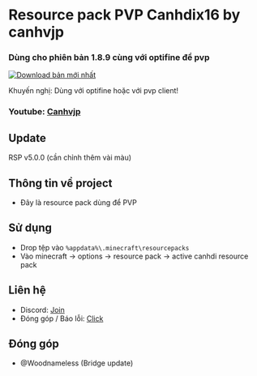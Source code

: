 # Resource pack PVP Canhdix16 by canhvjp

### Dùng cho phiên bản 1.8.9 cùng với optifine để pvp
[![Download bản mới nhất](https://i.imgur.com/nE62G4J.png)](https://github.com/babeoban/Canhdi-PVP-rsp/releases)

Khuyến nghị: Dùng với optifine hoặc với pvp client!
### Youtube: [Canhvjp](https://youtube.com/c/canhvjp)

## Update
RSP v5.0.0 (cần chỉnh thêm vài màu)

## Thông tin về project
- Đây là resource pack dùng để PVP

## Sử dụng
- Drop tệp vào `%appdata%\.minecraft\resourcepacks`
- Vào minecraft -> options -> resource pack -> active canhdi resource pack

## Liên hệ
- Discord: [Join](https://discord.gg/5FDSRCYcyq)
- Đóng góp / Báo lỗi: [Click](https://github.com/babeoban/Canhdi-PVP-rsp/issues/new)

## Đóng góp
- @Woodnameless (Bridge update)

